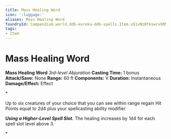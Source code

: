 ```yaml
---
title: Mass Healing Word
icon: ':luggage:'
aliases: Mass Healing Word
foundryId: Compendium.world.ddb-eureka-ddb-spells.Item.u51vNz0tkswcvXRM
tags:
- Item
---
```


# Mass Healing Word

**Mass Healing Word**
_3rd-level Abjuration_
**Casting Time:** 1 bonus
**Attack/Save:** None
**Range:** 60 ft
**Components:** V
**Duration:** Instantaneous
**Damage/Effect:** Effect

*<p>Up to six creatures of your choice that you can see within range regain Hit Points equal to 2d4 plus your spellcasting ability modifier.

***Using a Higher-Level Spell Slot.*** The healing increases by 1d4 for each spell slot level above 3.</p>*